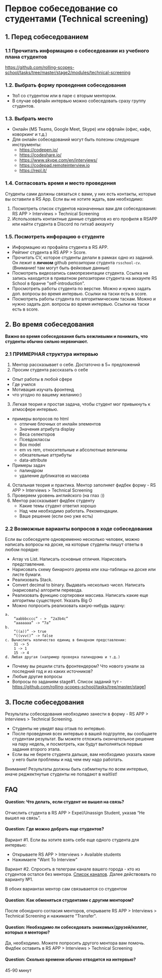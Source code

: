 # Первое собеседование со студентами (Technical screening)

## 1. Перед собеседованием

### 1.1 Прочитать информацию о собеседовании из учебного плана студентов
https://github.com/rolling-scopes-school/tasks/tree/master/stage2/modules/technical-screening

### 1.2. Выбрать форму проведения собеседования
- 1to1 со студентом или в паре c вторым ментором. 
- В случае оффлайн интервью можно собеседовать сразу группу студентов. 

### 1.3. Выбрать место
- Онлайн (MS Teams, Google Meet, Skype) или оффлайн (офис, кафе, коворкинг и т.д.)
- Для онлайн собеседований могут быть полезны следующие инструменты:
    - https://codepen.io/
    - https://codeshare.io/
    - https://www.skype.com/en/interviews/
    - https://codepad.remoteinterview.io
    - https://repl.it/

### 1.4. Согласовать время и место проведения  
Студенты сами должны связаться с вами, у них есть контакты, которые вы оставили в RS App.
Если вы не хотите ждать, вам необходимо:
1. Посмотреть список студентов назначенных вам для собеседования: RS APP  > Interviews > Technical Screening
2. Использовать контактные данные студентов из его профиля в RSAPP или найти студента в Discord по гитхаб аккаунту

### 1.5. Посмотреть инфорацию о студенте
- Информацию из профайла студента в RS APP.
- Рейтинг студента в RS APP > Score.
- Прочитать CV, которое студенты делали в рамках одно из заданий. Он лежит в **личном** github репозитории студента `rsschool-cv`. (Внимание! там могут быть фейковые данные) 
- Посмотреть видеозапись самопрезентации студента. Ссылка на запись находится в приватном репозитории студента на аккаунте RS School в бранче "self-introduction". 
- Просмотреть работы студента по верстке. Можно и нужно задать доп. вопросы во время интервью. Ссылки на таски есть в score.
- Посмотреть работы студента по алгоритмическим таскам. Можно и нужно задать доп. вопросы во время интервью. Ссылки на таски есть в score.

## 2. Во время собеседования
**Важно во время собеседования быть вежливыми и понимать, что студенты обычно сильно нервничают.** 

### 2.1 ПРИМЕРНАЯ структура интервью
1) Ментор рассказывает о себе. Достаточно в 5+ предложений
2) Просим студента рассказать о себе
  - Опыт работы в любой сфере
  - Где учился
  - Мотивация изучать фронтенд
  - что угодно по вашему желанию:)
3) Легкая теория и простая задача, чтобы студент мог привыкнуть к атмосфере интервью.
  - примеры вопросов по html
    * отличие блочных от инлайн элементов
    * Значения атрибута display
    * Веса селекторов
    * Псевдоклассы
    * Box model
    * em vs rem, относительные и абсолютные величины
    * обязательные аттрибуты
    * data-attribute
  - Примеры задач
    * палиндром
    * удаление дубликатов из массива
4) Остальная теория и практика. Ментор заполняет фидбек форму - RS APP > Interviews > Technical Screening
5) Проверяем уровень английского (на глаз :))
6) Ментор рассказывает фидбек студенту 
	- Какие темы студент ответил хорошо
	- Над чем необходимо работать. Рекомендации.
	- Ваше решение (если оно уже есть)

### 2.2 Возможные варианты вопросов в ходе собеседования
Если вы собеседуете одновременно несколько человек, можно написать вопросы на доске, на которые студенты пишут ответы в любом порядке:
- Array vs List. Написать основные отличия. Нарисовать представление. 
- Нарисовать схему бинарного дерева или хэш-таблицы на доске или листе бумаги.
- Реализовать Stack.
- Convert decimal to binary. Выдавать несколько чисел. Написать (нарисовать) алгоритм перевода.
- Реализовать функцию сортировки массива. Написать какие еще алгоритмы существуют.  Указать Big O
- Можно попросить реализовать какую-нибудь задачу: 
```
a.
	“aabbbcccc” - >  “2a3b4c”
	“aaaaaaa” -> “7a”
b. 
	“((a))” -> true
	“((vvv()” -> false
c. Вычислить количество единиц в бинарном представлении:
	31 -> 5
	1 -> 1
	15 -> 4
d. Любая другая (например проверка палиндрома и т.д.)
```

- Почему вы решили стать фронтендером? Что нового узнали за последний год и из каких источников?
- Любые другие вопросы
- Вопросы по заданиям stage#1. Список заданий тут - https://github.com/rolling-scopes-school/tasks/tree/master/stage1

## 3. После собеседования
Результаты собеседования необходимо занести в форму - RS APP > Interviews > Technical Screening.
- Студенты не увидят ваш отзыв по интервью.
- После проведения всех интервью в вашей подгруппе, вы сообщаете студентам результат. Вы можете отложить окончательное решение на пару недель, и посмотреть, как будут выполняться первые задания второго этапа.   
- Если вы не берете студента дальше, вам необходимо указать какие у него были проблемы и над чем ему надо работать.

Внимание! Результаты должны быть сабмитнуты по всем интервью, иначе реджектнутые студенты не попадают в waitlist! 

## FAQ
#### Question: Что делать, если студент не вышел на связь?
Отчислить студента в RS APP > Expel/Unassign Student, указав “Не вышел на связь”. 

#### Question: Где можно добрать еще студентов?
Вариант #1. Если вы хотите взять себе еще одного студента для интервью:
- Открываете RS APP > Interviews > Available students
- Нажимаете "Want To Interview"

Вариант #2. Cпросить в телеграм канале вашего города - кто из студентов остался без ментора. [Список каналов](https://docs.rs.school/#/rs-school-chats?id=telegram). Далее действовать по варианту №1.

В обоих вариантах ментор сам связывается со студентом

#### Question: Как обменяться студентами с другим ментором?
После обоюдного согласия менторов, открываете RS APP > Interviews > Technical Screening и нажимаете "Transfer".

#### Question: Необходимо ли собеседовать знакомых/друзей/коллег, которых я менторю?
Да, необходимо. Можете попросить другого ментора вам помочь.
Фидбек оставить в RS APP > Interviews > Technical Screening

#### Question: Сколько времени обычно отводится на интервью? 
45-90 минут

